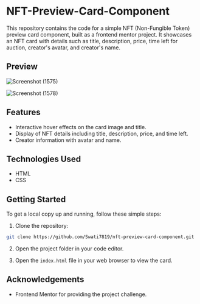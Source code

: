 # NFT-Preview-Card-Component

This repository contains the code for a simple NFT (Non-Fungible Token) preview card component, built as a frontend mentor project. It showcases an NFT card with details such as title, description, price, time left for auction, creator's avatar, and creator's name.

## Preview

![Screenshot (1575)](https://github.com/Swati7819/NFT-Preview-Card-Component/assets/132447787/a226944d-c99d-422f-9f21-31a7c84154a7)

![Screenshot (1578)](https://github.com/Swati7819/NFT-Preview-Card-Component/assets/132447787/a0b4748c-4a10-47ab-a01c-7e359a937ca9)


## Features

- Interactive hover effects on the card image and title.
- Display of NFT details including title, description, price, and time left.
- Creator information with avatar and name.

## Technologies Used

- HTML
- CSS

## Getting Started

To get a local copy up and running, follow these simple steps:

1. Clone the repository:

```bash
git clone https://github.com/Swati7819/nft-preview-card-component.git
```

2. Open the project folder in your code editor.

3. Open the `index.html` file in your web browser to view the card.

## Acknowledgements

- Frontend Mentor for providing the project challenge.
```
